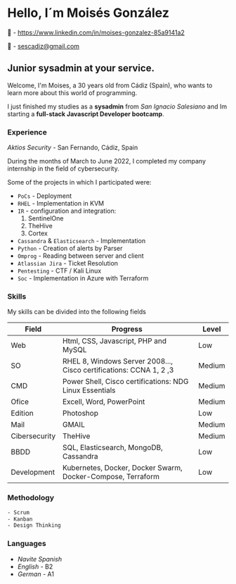
# Hello, I´m Moisés González

🏢 - https://www.linkedin.com/in/moises-gonzalez-85a9141a2

📧 - sescadiz@gmail.com

## Junior sysadmin at your service.

Welcome, I'm Moises, a 30 years old from Cádiz (Spain), who wants to learn more about this world of programming.

I just finished my studies as a **sysadmin** from *San Ignacio Salesiano* and Im starting a **full-stack Javascript Developer bootcamp**.

### Experience

*Aktios Security* - San Fernando, Cádiz, Spain

During the months of March to June 2022, I completed my company internship in the field of cybersecurity.
    
Some of the projects in which I participated were:
        
* `PoCs` - Deployment
* `RHEL` - Implementation in KVM
* `IR` - configuration and integration:
    1. SentinelOne
    2. TheHive
    3. Cortex
* `Cassandra` & `Elasticsearch` - Implementation
* `Python` - Creation of alerts by Parser
* `Omprog` - Reading between server and client
* `Atlassian Jira` - Ticket Resolution
* `Pentesting` - CTF / Kali Linux
* `Soc` - Implementation in Azure with Terraform

### Skills

My skills can be divided into the following fields

| Field        | Progress                                                            | Level  |
| ------------ | ------------------------------------------------------------------- | -------|
| Web          | Html, CSS, Javascript, PHP and MySQL                                | Low    |
| SO           | RHEL 8, Windows Server 2008..., Cisco certifications: CCNA 1, 2 ,3  | Medium |
| CMD          | Power Shell, Cisco certifications: NDG Linux Essentials             | Medium |
| Ofice        | Excell, Word, PowerPoint                                            | Medium |
| Edition      | Photoshop                                                           | Low    |
| Mail         | GMAIL                                                               | Medium |
| Cibersecurity| TheHive                                                             | Medium |
| BBDD         | SQL, Elasticsearch, MongoDB, Cassandra                              | Low    |
| Development  | Kubernetes, Docker, Docker Swarm, Docker-Compose, Terraform         | Low    | 

### Methodology

```sh
- Scrum
- Kanban
- Design Thinking
```

### Languages

- *Navite Spanish*
- *English* - B2
- *German* - A1

